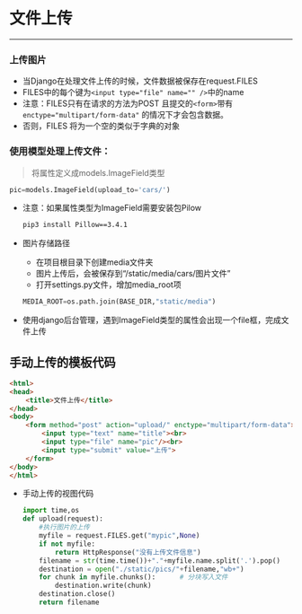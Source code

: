 文件上传
===

---


### 上传图片

* 当Django在处理文件上传的时候，文件数据被保存在request.FILES
* FILES中的每个键为`<input type="file" name="" />`中的name
* 注意：FILES只有在请求的方法为POST 且提交的`<form>`带有`enctype="multipart/form-data"` 的情况下才会包含数据。
* 否则，FILES 将为一个空的类似于字典的对象

### 使用模型处理上传文件：

> 将属性定义成models.ImageField类型

```python
pic=models.ImageField(upload_to='cars/')
```

* 注意：如果属性类型为ImageField需要安装包Pilow

    ```bash
    pip3 install Pillow==3.4.1
    ```

* 图片存储路径
    * 在项目根目录下创建media文件夹
    * 图片上传后，会被保存到“/static/media/cars/图片文件”
    * 打开settings.py文件，增加media_root项

    ```python
    MEDIA_ROOT=os.path.join(BASE_DIR,"static/media")
    ```

* 使用django后台管理，遇到ImageField类型的属性会出现一个file框，完成文件上传

## 手动上传的模板代码

```html
<html>
<head>
    <title>文件上传</title>
</head>
<body>
    <form method="post" action="upload/" enctype="multipart/form-data">
        <input type="text" name="title"><br>
        <input type="file" name="pic"/><br>
        <input type="submit" value="上传">
    </form>
</body>
</html>
```

* 手动上传的视图代码

    ```python
    import time,os
    def upload(request):
        #执行图片的上传
        myfile = request.FILES.get("mypic",None)
        if not myfile:
            return HttpResponse("没有上传文件信息")
        filename = str(time.time())+"."+myfile.name.split('.').pop()
        destination = open("./static/pics/"+filename,"wb+")
        for chunk in myfile.chunks():      # 分块写入文件  
            destination.write(chunk)  
        destination.close()
        return filename
    ```